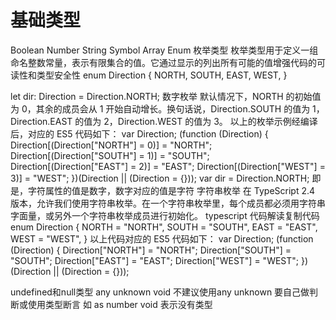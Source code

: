 # 基础类型

Boolean Number String Symbol Array Enum
枚举类型
枚举类型用于定义一组命名整数常量，表示有限集合的值。它通过显示的列出所有可能的值增强代码的可读性和类型安全性
enum Direction {
  NORTH,
  SOUTH,
  EAST,
  WEST,
}

let dir: Direction = Direction.NORTH;
    数字枚举
        默认情况下，NORTH 的初始值为 0，其余的成员会从 1 开始自动增长。换句话说，Direction.SOUTH 的值为 1，Direction.EAST 的值为 2，Direction.WEST 的值为 3。
        以上的枚举示例经编译后，对应的 ES5 代码如下：
        var Direction;
        (function (Direction) {
        Direction[(Direction["NORTH"] = 0)] = "NORTH";
        Direction[(Direction["SOUTH"] = 1)] = "SOUTH";
        Direction[(Direction["EAST"] = 2)] = "EAST";
        Direction[(Direction["WEST"] = 3)] = "WEST";
        })(Direction || (Direction = {}));
        var dir = Direction.NORTH;
        即是，字符属性的值是数字，数字对应的值是字符
    字符串枚举
        在 TypeScript 2.4 版本，允许我们使用字符串枚举。在一个字符串枚举里，每个成员都必须用字符串字面量，或另外一个字符串枚举成员进行初始化。
        typescript 代码解读复制代码enum Direction {
        NORTH = "NORTH",
        SOUTH = "SOUTH",
        EAST = "EAST",
        WEST = "WEST",
        }
        以上代码对应的 ES5 代码如下：
        var Direction;
        (function (Direction) {
            Direction["NORTH"] = "NORTH";
            Direction["SOUTH"] = "SOUTH";
            Direction["EAST"] = "EAST";
            Direction["WEST"] = "WEST";
        })(Direction || (Direction = {}));


undefined和null类型
any unknown void
    不建议使用any
    unknown 要自己做判断或使用类型断言 如 as number
void 表示没有类型